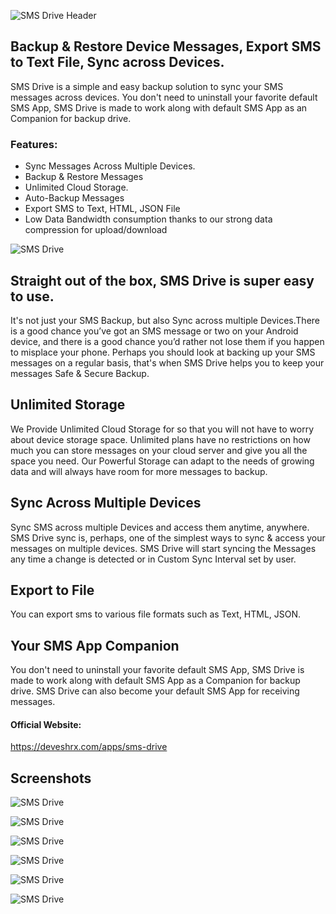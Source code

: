 ![SMS Drive Header](./assets/Play-Store-Screenshot-Feature.png)

## Backup & Restore Device Messages, Export SMS to Text File, Sync across Devices.



SMS Drive is a simple and easy backup solution to sync your SMS messages across devices. You don't need to uninstall your favorite default SMS App, SMS Drive is made to work along with default SMS App as an Companion for backup drive.

### Features:
- Sync Messages Across Multiple Devices.
- Backup & Restore Messages
- Unlimited Cloud Storage.
- Auto-Backup Messages
- Export SMS to Text, HTML, JSON File
- Low Data Bandwidth consumption thanks to our strong data compression for upload/download

![SMS Drive](./assets/header.png)

## Straight out of the box, SMS Drive is super easy to use.

It's not just your SMS Backup, but also Sync across multiple Devices.There is a good chance you’ve got an SMS message or two on your Android device, and there is a good chance you’d rather not lose them if you happen to misplace your phone. Perhaps you should look at backing up your SMS messages on a regular basis, that's when SMS Drive helps you to keep your messages Safe & Secure Backup. 

## Unlimited Storage

We Provide Unlimited Cloud Storage for so that you will not have to worry about device storage space. Unlimited plans have no restrictions on how much you can store messages on your cloud server and give you all the space you need. Our Powerful Storage can adapt to the needs of growing data and will always have room for more messages to backup. 

## Sync Across Multiple Devices

Sync SMS across multiple Devices and access them anytime, anywhere. SMS Drive sync is, perhaps, one of the simplest ways to sync & access your messages on multiple devices. SMS Drive will start syncing the Messages any time a change is detected or in Custom Sync Interval set by user. 

## Export to File

You can export sms to various file formats such as Text, HTML, JSON.

## Your SMS App Companion

You don't need to uninstall your favorite default SMS App, SMS Drive is made to work along with default SMS App as a Companion for backup drive. SMS Drive can also become your default SMS App for receiving messages.




#### Official Website:

https://deveshrx.com/apps/sms-drive

## Screenshots

![SMS Drive](./assets/Play-Store-Screenshot-Screenshot-1.png)

![SMS Drive](./assets/Play-Store-Screenshot-Screenshot-2.png)

![SMS Drive](./assets/Play-Store-Screenshot-Screenshot-3.png)

![SMS Drive](./assets/Play-Store-Screenshot-Screenshot-4.png)

![SMS Drive](./assets/Play-Store-Screenshot-Screenshot-5.png)

![SMS Drive](./assets/Play-Store-Screenshot-Screenshot-6.png)

